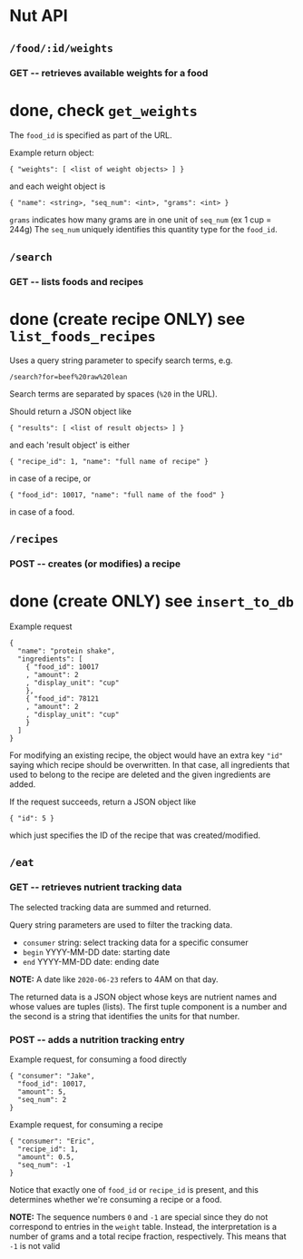 Nut API
=======

`/food/:id/weights`
----------

### GET -- retrieves available weights for a food
# done, check `get_weights`

The `food_id` is specified as part of the URL.

Example return object:
```
{ "weights": [ <list of weight objects> ] }
```

and each weight object is
```
{ "name": <string>, "seq_num": <int>, "grams": <int> }
```
`grams` indicates how many grams are in one unit of `seq_num` (ex 1 cup = 244g)
The `seq_num` uniquely identifies this quantity type for the `food_id`.

`/search`
---------

### GET -- lists foods and recipes
# done (create recipe ONLY) see `list_foods_recipes`


Uses a query string parameter to specify search terms, e.g.

`/search?for=beef%20raw%20lean`

Search terms are separated by spaces (`%20` in the URL).

Should return a JSON object like

```
{ "results": [ <list of result objects> ] }
```

and each 'result object' is either

```
{ "recipe_id": 1, "name": "full name of recipe" }
```
in case of a recipe, or
```
{ "food_id": 10017, "name": "full name of the food" }
```
in case of a food.

`/recipes`
----------

### POST -- creates (or modifies) a recipe
# done (create ONLY) see `insert_to_db`

Example request

```
{
  "name": "protein shake",
  "ingredients": [
    { "food_id": 10017
    , "amount": 2
    , "display_unit": "cup"
    },
    { "food_id": 78121
    , "amount": 2
    , "display_unit": "cup"
    }
  ]
}
```

For modifying an existing recipe, the object would have an extra key `"id"`
saying which recipe should be overwritten. In that case, all ingredients that
used to belong to the recipe are deleted and the given ingredients are added.

If the request succeeds, return a JSON object like

```
{ "id": 5 }
```

which just specifies the ID of the recipe that was created/modified.

`/eat`
--------

### GET -- retrieves nutrient tracking data

The selected tracking data are summed and returned.

Query string parameters are used to filter the tracking data.
* `consumer` string: select tracking data for a specific consumer
* `begin` YYYY-MM-DD date: starting date
* `end` YYYY-MM-DD date: ending date

**NOTE:** A date like `2020-06-23` refers to 4AM on that day.

The returned data is a JSON object whose keys are nutrient names and whose
values are tuples (lists). The first tuple component is a number and the second
is a string that identifies the units for that number.

### POST -- adds a nutrition tracking entry

Example request, for consuming a food directly

```
{ "consumer": "Jake",
  "food_id": 10017,
  "amount": 5,
  "seq_num": 2
}
```

Example request, for consuming a recipe
```
{ "consumer": "Eric",
  "recipe_id": 1,
  "amount": 0.5,
  "seq_num": -1
}
```

Notice that exactly one of `food_id` or `recipe_id` is present, and this
determines whether we're consuming a recipe or a food.

**NOTE:** The sequence numbers `0` and `-1` are special since they do not
correspond to entries in the `weight` table. Instead, the interpretation is a
number of grams and a total recipe fraction, respectively.
This means that `-1` is not valid
